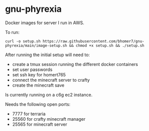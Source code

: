 # gnu-phyrexia
Docker images for server I run in AWS.

To run:
```
curl -o setup.sh https://raw.githubusercontent.com/bhomer7/gnu-phyrexia/main/image-setup.sh && chmod +x setup.sh && ./setup.sh
```

After running the initial setup will need to:
- create a tmux session running the different docker containers
- set user passwords
- set ssh key for homert765
- connect the minecraft server to crafty
- create the minecraft save

Is currently running on a c6g ec2 instance.

Needs the following open ports:
- 7777 for terraria
- 25560 for crafty minecraft manager
- 25565 for minecraft server